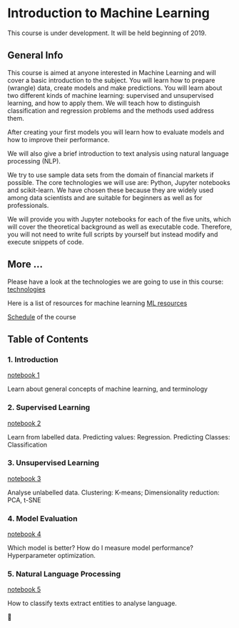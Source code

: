 # Introduction to Machine Learning

This course is under development. It will be held beginning of 2019.

## General Info

This course is aimed at anyone interested in Machine Learning and will cover a basic introduction to the subject. You will learn how to prepare (wrangle) data, create models and make predictions. You will learn about two different kinds of machine learning: supervised and unsupervised learning, and how to apply them. We will teach how to distinguish classification and regression problems and the methods used address them.

After creating your first models you will learn how to evaluate models and how to improve their performance.

We will also give a brief introduction to text analysis using natural language processing (NLP).

We try to use sample data sets from the domain of financial markets if possible. The core technologies we will use are: Python, Jupyter notebooks and scikit-learn. We have chosen these because they are widely used among data scientists and are suitable for beginners as well as for professionals.

We will provide you with Jupyter notebooks for each of the five units, which will cover the theoretical background as well as executable code. Therefore, you will not need to write full scripts by yourself but instead modify and execute snippets of code.

## More ...
Please have a look at the technologies we are going to use in this course:
[technologies](md/technologies.md)

Here is a list of resources for machine learning
[ML resources](md/ml_resources.md)

[Schedule](md/schedule.md) of the course


## Table of Contents
### 1. Introduction 
[notebook 1](notebooks/1_introduction.ipynb)

Learn about general concepts of machine learning, and terminology

### 2. Supervised Learning
[notebook 2](notebooks/2_supervised_learning.ipynb)

Learn from labelled data. Predicting values: Regression. Predicting Classes: Classification

### 3. Unsupervised Learning
[notebook 3](notebooks/3_unsupervised_learning.ipynb)

Analyse unlabelled data. Clustering: K-means; Dimensionality reduction: PCA, t-SNE

### 4. Model Evaluation
[notebook 4](notebooks/4_model_evaluation.ipynb)

Which model is better? How do I measure model performance? Hyperparameter optimization.

### 5. Natural Language Processing
[notebook 5](notebooks/5_nlp.ipynb)

How to classify texts extract entities to analyse language.


:octopus:
